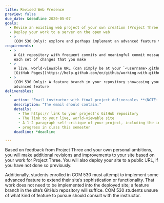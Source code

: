 ```yaml
---
title: Revised Web Presence
preview: false
due_date: &deadline 2020-05-07
goals:
  - Revise an existing web project of your own creation (Project Three)
  - Deploy your work to a server on the open web
  - >
    (COM 530 Only): explore and perhaps implement an advanced feature to extend your site
requirements:
  - >
    A Git repository with frequent commits and meaningful commit messages that accurately reflect
    each set of changes that you make
  - >
    A live, world-viewable URL (can simply be at your `<username>.github.io`; set up through
    [GitHub Pages](https://help.github.com/en/github/working-with-github-pages/about-github-pages#publishing-sources-for-github-pages-sites))
  - >
    (COM 530 Only): A feature branch in your repository showcasing your attempt to implement an
    advanced feature
deliverables:
  -
    action: "Email instructor with final project deliverables **(NOTE: this deadline is firm).**"
    description: "The email should contain:"
    details:
      - The https:// link to your project’s GitHub repository
      - The link to your live, world-viewable site
      - A 1-2 paragraph self-critique of your project, including the improvements you made, and your
      - progress in class this semester
    deadline: *deadline

---
```


Based on feedback from Project Three and your own personal ambitions, you will make additional
revisions and improvements to your site based on your work for Project Three. You will also deploy
your site to a public URL, if you have not done so previously.

Additionally, students enrolled in COM 530 must attempt to implement some advanced feature to extend
their site’s sophistication or functionality. That work does not need to be implemented into the
deployed site; a feature branch in the site’s GitHub repository will suffice. COM 530 students
unsure of what kind of feature to pursue should consult with the instructor.
